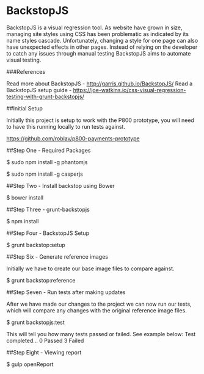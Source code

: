 # BackstopJS

BackstopJS is a visual regression tool. As website have grown in size, managing site styles using CSS has been problematic as indicated by its name styles cascade. Unfortunately, changing a style for one page can also have unexpected effects in other pages. Instead of relying on the developer to catch any issues through manual testing BackstopJS aims to automate visual testing.

###References

Read more about BackstopJS - http://garris.github.io/BackstopJS/
Read a BackstopJS setup guide - https://joe-watkins.io/css-visual-regression-testing-with-grunt-backstopjs/

##Initial Setup

Initially this project is setup to work with the P800 prototype, you will need to have this running locally to run tests against.

https://github.com/roblav/p800-payments-prototype

##Step One - Required Packages

$ sudo npm install -g phantomjs

$ sudo npm install -g casperjs

##Step Two - Install backstop using Bower

$ bower install

##Step Three - grunt-backstopjs

$ npm install

##Step Four - BackstopJS Setup

$ grunt backstop:setup

##Step Six - Generate reference images

Initially we have to create our base image files to compare against.

$ grunt backstop:reference

##Step Seven - Run tests after making updates

After we have made our changes to the project we can now run our tests, which will compare any changes with the original reference image files.

$ grunt backstopjs:test

This will tell you how many tests passed or failed. See example below: 
Test completed...
0 Passed
3 Failed

##Step Eight - Viewing report

$ gulp openReport



